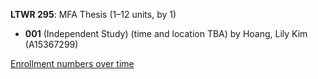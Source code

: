 **LTWR 295**: MFA Thesis (1–12 units, by 1)

- **001** (Independent Study) (time and location TBA) by Hoang, Lily Kim (A15367299)

[Enrollment numbers over time](./LTWR295.tsv)
